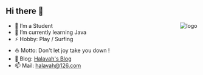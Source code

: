 ## Hi there 👋

<p>
  <img src="https://github-readme-stats.vercel.app/api?username=halavah&theme=flat&show_icons=true" alt="logo" align="right" style="margin: auto;"/>
</p>

- 🔭 I’m a Student
- 🌱 I’m currently learning Java
- ⚡ Hobby: Play / Surfing
- ⛵ Motto: Don't let joy take you down !
- 📝 Blog: [Halavah's Blog](https://halavah.tk/)
- 📫 Mail: halavah@126.com


